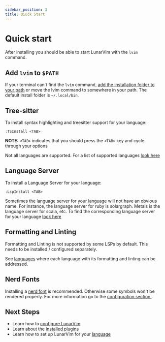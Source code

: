 ```yaml
---
sidebar_position: 3
title: Qiuck Start
---
```


# Quick start

After installing you should be able to start LunarVim with the `lvim` command.

## Add `lvim` to `$PATH`

If your terminal can't find the `lvim` command, [add the installation folder to your path](https://gist.github.com/nex3/c395b2f8fd4b02068be37c961301caa7) or move the lvim command to somewhere in your path. The default install folder is `~/.local/bin`.

## Tree-sitter

To install syntax highlighting and treesitter support for your language:

```vim
:TSInstall <TAB>
```

**NOTE:** `<TAB>` indicates that you should press the `<TAB>` key and cycle through your options

Not all languages are supported. For a list of supported languages [look here](https://github.com/nvim-treesitter/nvim-treesitter#supported-languages)

## Language Server

To install a Language Server for your language:

```vim
:LspInstall <TAB>
```

Sometimes the language server for your language will not have an obvious name. For instance, the language server for ruby is solargraph. Metals is the language server for scala, etc. To find the corresponding language server for your language [look here](https://github.com/williamboman/nvim-lsp-installer)

## Formatting and Linting

Formatting and Linting is not supported by some LSPs by default.
This needs to be installed / configured separately.

See [languages](./languages/README.md) where each language with its formatting and linting can be addressed.

## Nerd Fonts

Installing a [nerd font](https://www.nerdfonts.com/) is recommended. Otherwise some symbols won't be rendered properly. For more information go to the [configuration section ](./configuration/04-nerd-fonts.md).

## Next Steps

- Learn how to [configure LunarVim](./configuration/README.md)
- Learn about the [installed plugins](./plugins/README.md)
- Learn how to set up LunarVim for your [language](./languages/README.md)
